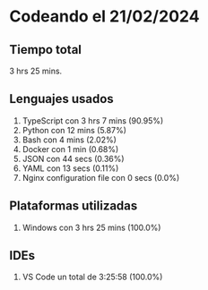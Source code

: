 # Codeando el 21/02/2024

## Tiempo total
3 hrs 25 mins.

## Lenguajes usados
1. TypeScript con 3 hrs 7 mins (90.95%)
1. Python con 12 mins (5.87%)
1. Bash con 4 mins (2.02%)
1. Docker con 1 min (0.68%)
1. JSON con 44 secs (0.36%)
1. YAML con 13 secs (0.11%)
1. Nginx configuration file con 0 secs (0.0%)

## Plataformas utilizadas
1. Windows con 3 hrs 25 mins (100.0%)

## IDEs
1. VS Code un total de 3:25:58 (100.0%)
